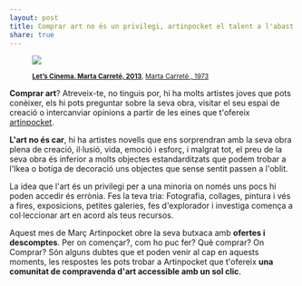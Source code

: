 ```yaml
---
layout: post
title: Comprar art no és un privilegi, artinpocket el talent a l'abast de la teva butxaca 
share: true
---
```


<figure class="text-center">
	<img src="http://www.artinpocket.cat/wp-content/uploads/2014/01/lets-cinema-marta-carrete-2013-391.jpg">
	<figcaption>
		<p><small><strong><a href="http://www.artinpocket.cat/product/lets-cinema-marta-carrete-2013-391/">Let’s Cinema. Marta Carreté, 2013</a></strong>, <a href="http://www.artinpocket.cat/product-tag/marta-carrete/">Marta Carreté , 1973</a></small></p>
	</figcaption>
</figure>

**Comprar art**? Atreveix-te, no tinguis por, hi ha molts artistes joves que pots conèixer, els hi pots preguntar sobre la seva obra, visitar el seu espai de creació o intercanviar opinions a partir de les eines que t'ofereix [artinpocket](http://www.artinpocket.cat/).

**L'art no és car**, hi ha artistes novells que ens sorprendran amb la seva obra plena de creació, il·lusió, vida, emoció i esforç, i malgrat tot, el preu de la seva obra és inferior a molts objectes estandarditzats que podem trobar a l'Ikea o botiga de decoració uns objectes que sense sentit passen a l'oblit.

La idea que l'art és un privilegi per a una minoria on només uns pocs hi poden accedir és errònia. Fes la teva tria: Fotografia, collages, pintura i vés a fires, exposicions, petites galeries, fes d'explorador i investiga comença a col·leccionar art en acord als teus recursos.

Aquest mes de Març Artinpocket obre la seva butxaca amb **ofertes i descomptes**. Per on començar?, com ho puc fer? Què comprar? On Comprar? Són alguns dubtes que et poden venir al cap en aquests moments, les respostes les pots trobar a Artinpocket que t'ofereix **una comunitat de compravenda d'art accessible amb un sol clic**.